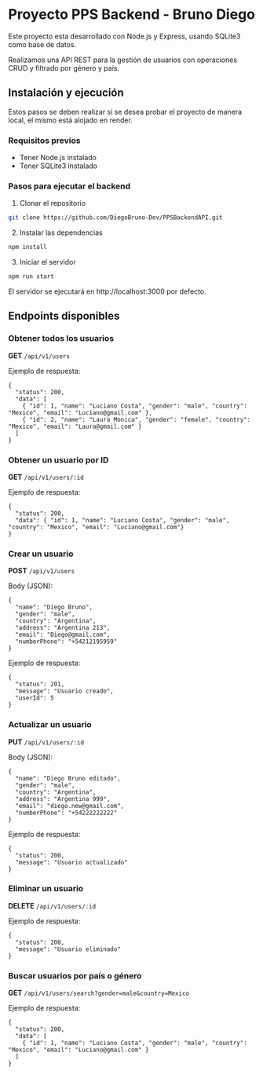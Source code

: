 # Proyecto PPS Backend - Bruno Diego
Este proyecto esta desarrollado con Node.js y Express, usando SQLite3 como base de datos.

Realizamos una API REST para la gestión de usuarios con operaciones CRUD y filtrado por género y país.

## Instalación y ejecución

Estos pasos se deben realizar si se desea probar el proyecto de manera local, el mismo está alojado en render.

### Requisitos previos

- Tener Node.js instalado
- Tener SQLite3 instalado

### Pasos para ejecutar el backend

1. Clonar el repositorio

```bash
git clone https://github.com/DiegoBruno-Dev/PPSBackendAPI.git
```

2. Instalar las dependencias

```bash
npm install
```

3. Iniciar el servidor

```bash
npm run start
```

El servidor se ejecutará en http://localhost:3000 por defecto.

## Endpoints disponibles

### Obtener todos los usuarios

**GET** `/api/v1/users`

Ejemplo de respuesta:

```
{
  "status": 200,
  "data": [
    { "id": 1, "name": "Luciano Costa", "gender": "male", "country": "Mexico", "email": "Luciano@gmail.com" },
    { "id": 2, "name": "Laura Monica", "gender": "female", "country": "Mexico", "email": "Laura@gmail.com" }
  ]
}
```

### Obtener un usuario por ID

**GET** `/api/v1/users/:id`

Ejemplo de respuesta:

```
{
  "status": 200,
  "data": { "id": 1, "name": "Luciano Costa", "gender": "male", "country": "Mexico", "email": "Luciano@gmail.com"}
}
```

### Crear un usuario

**POST** `/api/v1/users`

Body (JSON):
```
{
  "name": "Diego Bruno",
  "gender": "male",
  "country": "Argentina",
  "address": "Argentina 213",
  "email": "Diego@gmail.com",
  "numberPhone": "+54212195959"
}
```
Ejemplo de respuesta:
```
{
  "status": 201,
  "message": "Usuario creado",
  "userId": 5
}
```

### Actualizar un usuario

**PUT** `/api/v1/users/:id`

Body (JSON):
```
{
  "name": "Diego Bruno editado",
  "gender": "male",
  "country": "Argentina",
  "address": "Argentina 999",
  "email": "diego.new@gmail.com",
  "numberPhone": "+54222222222"
}
```
Ejemplo de respuesta:
```
{
  "status": 200,
  "message": "Usuario actualizado"
}
```

### Eliminar un usuario

**DELETE** `/api/v1/users/:id`

Ejemplo de respuesta:
```
{
  "status": 200,
  "message": "Usuario eliminado"
}
```

### Buscar usuarios por país o género

**GET** `/api/v1/users/search?gender=male&country=Mexico`

Ejemplo de respuesta:
```
{
  "status": 200,
  "data": [
    { "id": 1, "name": "Luciano Costa", "gender": "male", "country": "Mexico", "email": "Luciano@gmail.com" }
  ]
}
```

